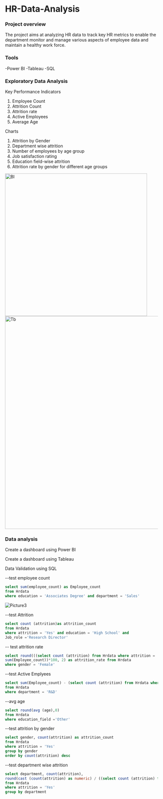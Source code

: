 # HR-Data-Analysis

### Project overview
The project aims at analyzing HR data to track key HR metrics to enable the department monitor and manage various aspects of employee data and maintain a healthy work force.

### Tools
 -Power BI
 -Tableau 
 -SQL

### Exploratory Data Analysis
Key Performance Indicators
1.	Employee Count
2.	Attrition Count
3.	Attrition rate
4.	Active Employees
5.	Average Age

Charts 

1.	Attrition by Gender
2.	Department wise attrition
3.	Number of employees by age group
4.	Job satisfaction rating
5.	Education field-wise attrition
6.	Attrition rate by gender for different age groups

<img width="468" alt="BI" src="https://github.com/user-attachments/assets/cab18b6a-fc8f-4513-97b2-434221b7ddd9" />

<img width="699" alt="Tb" src="https://github.com/user-attachments/assets/acadbe0c-2684-4c54-8c9b-9658d3113d93" />

### Data analysis

   Create a dashboard using Power BI
 
   Create a dashboard using Tableau
 
   Data Validation using SQL 

   --test employee count
```sql
select sum(employee_count) as Employee_count
from Hrdata
where education = 'Associates Degree' and department = 'Sales'
```

![Picture3](https://github.com/user-attachments/assets/b08804f3-7813-45a6-8f29-9d7c53962b07)

--test Attrition 
```sql
select count (attrition)as attrition_count
from Hrdata
where attrition = 'Yes' and education = 'High School' and 
Job_role ='Research Director'
```

-- test attrition rate
```sql
select round(((select count (attrition) from Hrdata where attrition = 'Yes'and gender = 'Female') /
sum(Employee_count))*100, 2) as attrition_rate from Hrdata
where gender = 'Female'
```

--test Active Emplyees
```sql
select sum(Employee_count) - (select count (attrition) from Hrdata where attrition = 'Yes' and department = 'R&D') as active_employes
from Hrdata
where department = 'R&D'
```

--avg age
```sql
select round(avg (age),0) 
from Hrdata
where education_field ='Other'
```

--test attrition by gender
```sql
select gender, count(attrition) as attrition_count
from Hrdata
where attrition = 'Yes'
group by gender
order by count(attrition) desc
```

--test department wise attrition 
```sql
select department, count(attrition),
round(cast (count(attrition) as numeric) / ((select count (attrition) from Hrdata where attrition = 'Yes')) * 100,2) as pct
from Hrdata
where attrition = 'Yes'
group by department
```
